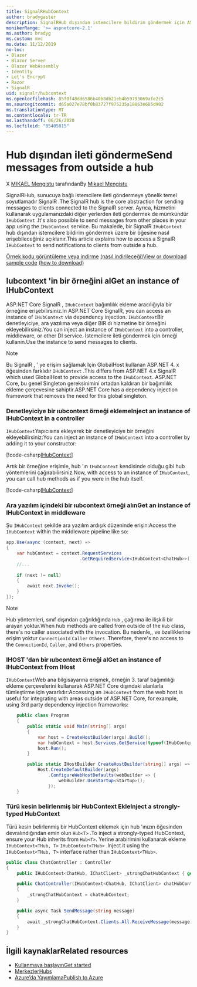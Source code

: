 ```yaml
---
title: SignalRHubContext
author: bradygaster
description: SignalRHub dışından istemcilere bildirim göndermek için ASP.NET Core hubcontext hizmetini nasıl kullanacağınızı öğrenin.
monikerRange: '>= aspnetcore-2.1'
ms.author: bradyg
ms.custom: mvc
ms.date: 11/12/2019
no-loc:
- Blazor
- Blazor Server
- Blazor WebAssembly
- Identity
- Let's Encrypt
- Razor
- SignalR
uid: signalr/hubcontext
ms.openlocfilehash: 85f0f48dd6586b40b8db21eb4b59793069afe2c5
ms.sourcegitcommit: d65a027e78bf0b83727f975235a18863e685d902
ms.translationtype: MT
ms.contentlocale: tr-TR
ms.lasthandoff: 06/26/2020
ms.locfileid: "85405815"
---
```

# <a name="send-messages-from-outside-a-hub"></a><span data-ttu-id="ba247-103">Hub dışından ileti gönderme</span><span class="sxs-lookup"><span data-stu-id="ba247-103">Send messages from outside a hub</span></span>

<span data-ttu-id="ba247-104">X [MIKAEL Mengistu](https://twitter.com/MikaelM_12) tarafından</span><span class="sxs-lookup"><span data-stu-id="ba247-104">By [Mikael Mengistu](https://twitter.com/MikaelM_12)</span></span>

<span data-ttu-id="ba247-105">SignalRHub, sunucuya bağlı istemcilere ileti göndermeye yönelik temel soyutlamadır SignalR .</span><span class="sxs-lookup"><span data-stu-id="ba247-105">The SignalR hub is the core abstraction for sending messages to clients connected to the SignalR server.</span></span> <span data-ttu-id="ba247-106">Ayrıca, hizmetini kullanarak uygulamanızdaki diğer yerlerden ileti göndermek de mümkündür `IHubContext` .</span><span class="sxs-lookup"><span data-stu-id="ba247-106">It's also possible to send messages from other places in your app using the `IHubContext` service.</span></span> <span data-ttu-id="ba247-107">Bu makalede, bir SignalR `IHubContext` hub dışından istemcilere bildirim göndermek üzere bir öğesine nasıl erişebileceğiniz açıklanır.</span><span class="sxs-lookup"><span data-stu-id="ba247-107">This article explains how to access a SignalR `IHubContext` to send notifications to clients from outside a hub.</span></span>

<span data-ttu-id="ba247-108">[Örnek kodu görüntüleme veya indirme](https://github.com/dotnet/AspNetCore.Docs/tree/master/aspnetcore/signalr/hubcontext/sample/) [(nasıl indirileceği)](xref:index#how-to-download-a-sample)</span><span class="sxs-lookup"><span data-stu-id="ba247-108">[View or download sample code](https://github.com/dotnet/AspNetCore.Docs/tree/master/aspnetcore/signalr/hubcontext/sample/) [(how to download)](xref:index#how-to-download-a-sample)</span></span>

## <a name="get-an-instance-of-ihubcontext"></a><span data-ttu-id="ba247-109">Iubcontext 'in bir örneğini al</span><span class="sxs-lookup"><span data-stu-id="ba247-109">Get an instance of IHubContext</span></span>

<span data-ttu-id="ba247-110">ASP.NET Core SignalR , `IHubContext` bağımlılık ekleme aracılığıyla bir örneğine erişebilirsiniz.</span><span class="sxs-lookup"><span data-stu-id="ba247-110">In ASP.NET Core SignalR, you can access an instance of `IHubContext` via dependency injection.</span></span> <span data-ttu-id="ba247-111">`IHubContext`Bir denetleyiciye, ara yazılıma veya diğer BIR dı hizmetine bir örneğini ekleyebilirsiniz.</span><span class="sxs-lookup"><span data-stu-id="ba247-111">You can inject an instance of `IHubContext` into a controller, middleware, or other DI service.</span></span> <span data-ttu-id="ba247-112">İstemcilere ileti göndermek için örneği kullanın.</span><span class="sxs-lookup"><span data-stu-id="ba247-112">Use the instance to send messages to clients.</span></span>

> [!NOTE]
> <span data-ttu-id="ba247-113">Bu SignalR , ' ye erişim sağlamak Için GlobalHost kullanan ASP.NET 4. x öğesinden farklıdır `IHubContext` .</span><span class="sxs-lookup"><span data-stu-id="ba247-113">This differs from ASP.NET 4.x SignalR which used GlobalHost to provide access to the `IHubContext`.</span></span> <span data-ttu-id="ba247-114">ASP.NET Core, bu genel Singleton gereksinimini ortadan kaldıran bir bağımlılık ekleme çerçevesine sahiptir.</span><span class="sxs-lookup"><span data-stu-id="ba247-114">ASP.NET Core has a dependency injection framework that removes the need for this global singleton.</span></span>

### <a name="inject-an-instance-of-ihubcontext-in-a-controller"></a><span data-ttu-id="ba247-115">Denetleyiciye bir ıubcontext örneği ekleme</span><span class="sxs-lookup"><span data-stu-id="ba247-115">Inject an instance of IHubContext in a controller</span></span>

<span data-ttu-id="ba247-116">`IHubContext`Yapıcısına ekleyerek bir denetleyiciye bir örneğini ekleyebilirsiniz:</span><span class="sxs-lookup"><span data-stu-id="ba247-116">You can inject an instance of `IHubContext` into a controller by adding it to your constructor:</span></span>

[!code-csharp[IHubContext](hubcontext/sample/Controllers/HomeController.cs?range=12-19,57)]

<span data-ttu-id="ba247-117">Artık bir örneğine erişimle, hub 'ın `IHubContext` kendisinde olduğu gibi hub yöntemlerini çağırabilirsiniz.</span><span class="sxs-lookup"><span data-stu-id="ba247-117">Now, with access to an instance of `IHubContext`, you can call hub methods as if you were in the hub itself.</span></span>

[!code-csharp[IHubContext](hubcontext/sample/Controllers/HomeController.cs?range=21-25)]

### <a name="get-an-instance-of-ihubcontext-in-middleware"></a><span data-ttu-id="ba247-118">Ara yazılım içindeki bir ıubcontext örneği alın</span><span class="sxs-lookup"><span data-stu-id="ba247-118">Get an instance of IHubContext in middleware</span></span>

<span data-ttu-id="ba247-119">Şu `IHubContext` şekilde ara yazılım ardışık düzeninde erişin:</span><span class="sxs-lookup"><span data-stu-id="ba247-119">Access the `IHubContext` within the middleware pipeline like so:</span></span>

```csharp
app.Use(async (context, next) =>
{
    var hubContext = context.RequestServices
                            .GetRequiredService<IHubContext<ChatHub>>();
    //...
    
    if (next != null)
    {
        await next.Invoke();
    }
});
```

> [!NOTE]
> <span data-ttu-id="ba247-120">Hub yöntemleri, sınıf dışından çağrıldığında `Hub` , çağırma ile ilişkili bir arayan yoktur.</span><span class="sxs-lookup"><span data-stu-id="ba247-120">When hub methods are called from outside of the `Hub` class, there's no caller associated with the invocation.</span></span> <span data-ttu-id="ba247-121">Bu nedenle,, ve özelliklerine erişim yoktur `ConnectionId` `Caller` `Others` .</span><span class="sxs-lookup"><span data-stu-id="ba247-121">Therefore, there's no access to the `ConnectionId`, `Caller`, and `Others` properties.</span></span>

### <a name="get-an-instance-of-ihubcontext-from-ihost"></a><span data-ttu-id="ba247-122">IHOST 'dan bir ıubcontext örneği al</span><span class="sxs-lookup"><span data-stu-id="ba247-122">Get an instance of IHubContext from IHost</span></span>

<span data-ttu-id="ba247-123">`IHubContext`Web ana bilgisayarına erişmek, örneğin 3. taraf bağımlılığı ekleme çerçevelerini kullanarak ASP.NET Core dışındaki alanlarla tümleştirme için yararlıdır:</span><span class="sxs-lookup"><span data-stu-id="ba247-123">Accessing an `IHubContext` from the web host is useful for integrating with areas outside of ASP.NET Core, for example, using 3rd party dependency injection frameworks:</span></span>

```csharp
    public class Program
    {
        public static void Main(string[] args)
        {
            var host = CreateHostBuilder(args).Build();
            var hubContext = host.Services.GetService(typeof(IHubContext<ChatHub>));
            host.Run();
        }

        public static IHostBuilder CreateHostBuilder(string[] args) =>
            Host.CreateDefaultBuilder(args)
                .ConfigureWebHostDefaults(webBuilder => {
                    webBuilder.UseStartup<Startup>();
                });
    }
```

### <a name="inject-a-strongly-typed-hubcontext"></a><span data-ttu-id="ba247-124">Türü kesin belirlenmiş bir HubContext Ekle</span><span class="sxs-lookup"><span data-stu-id="ba247-124">Inject a strongly-typed HubContext</span></span>

<span data-ttu-id="ba247-125">Türü kesin belirlenmiş bir HubContext eklemek için hub 'ınızın öğesinden devralındığından emin olun `Hub<T>` .</span><span class="sxs-lookup"><span data-stu-id="ba247-125">To inject a strongly-typed HubContext, ensure your Hub inherits from `Hub<T>`.</span></span> <span data-ttu-id="ba247-126">Yerine arabirimini kullanarak ekleme `IHubContext<THub, T>` `IHubContext<THub>` .</span><span class="sxs-lookup"><span data-stu-id="ba247-126">Inject it using the `IHubContext<THub, T>` interface rather than `IHubContext<THub>`.</span></span>

```csharp
public class ChatController : Controller
{
    public IHubContext<ChatHub, IChatClient> _strongChatHubContext { get; }

    public ChatController(IHubContext<ChatHub, IChatClient> chatHubContext)
    {
        _strongChatHubContext = chatHubContext;
    }

    public async Task SendMessage(string message)
    {
        await _strongChatHubContext.Clients.All.ReceiveMessage(message);
    }
}
```

## <a name="related-resources"></a><span data-ttu-id="ba247-127">İlgili kaynaklar</span><span class="sxs-lookup"><span data-stu-id="ba247-127">Related resources</span></span>

* [<span data-ttu-id="ba247-128">Kullanmaya başlayın</span><span class="sxs-lookup"><span data-stu-id="ba247-128">Get started</span></span>](xref:tutorials/signalr)
* [<span data-ttu-id="ba247-129">Merkezler</span><span class="sxs-lookup"><span data-stu-id="ba247-129">Hubs</span></span>](xref:signalr/hubs)
* [<span data-ttu-id="ba247-130">Azure’da Yayımlama</span><span class="sxs-lookup"><span data-stu-id="ba247-130">Publish to Azure</span></span>](xref:signalr/publish-to-azure-web-app)

